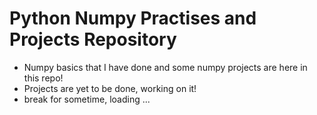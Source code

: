 # Python Numpy Practises and Projects Repository

- Numpy basics that I have done and some numpy projects are here in this repo!
- Projects are yet to be done, working on it!
- break for sometime, loading ...
